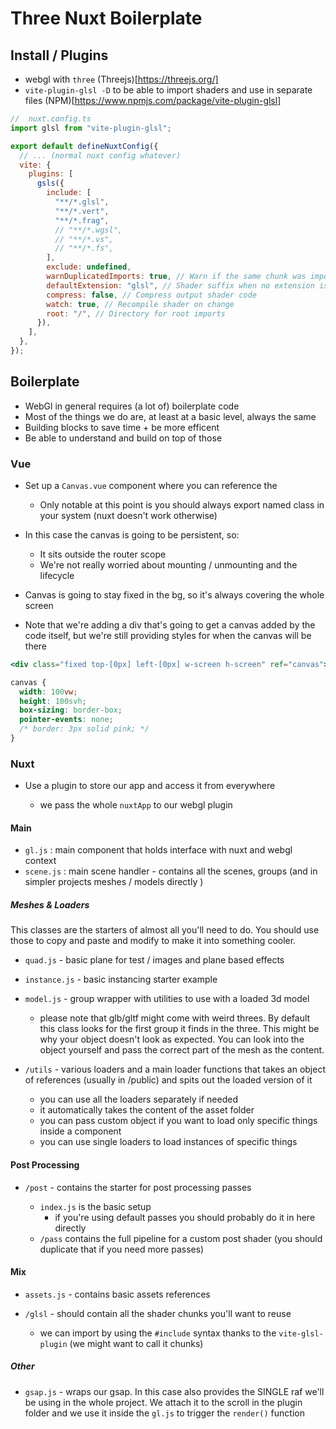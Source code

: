 # Three Nuxt Boilerplate

## Install / Plugins

- webgl with `three` (Threejs)[https://threejs.org/]
- `vite-plugin-glsl -D` to be able to import shaders and use in separate files (NPM)[https://www.npmjs.com/package/vite-plugin-glsl]

```js
//  nuxt.config.ts
import glsl from "vite-plugin-glsl";

export default defineNuxtConfig({
  // ... (normal nuxt config whatever)
  vite: {
    plugins: [
      gsls({
        include: [
          "**/*.glsl",
          "**/*.vert",
          "**/*.frag",
          // "**/*.wgsl",
          // "**/*.vs",
          // "**/*.fs",
        ],
        exclude: undefined,
        warnDuplicatedImports: true, // Warn if the same chunk was imported multiple times
        defaultExtension: "glsl", // Shader suffix when no extension is specified
        compress: false, // Compress output shader code
        watch: true, // Recompile shader on change
        root: "/", // Directory for root imports
      }),
    ],
  },
});
```

## Boilerplate

- WebGl in general requires (a lot of) boilerplate code
- Most of the things we do are, at least at a basic level, always the same
- Building blocks to save time + be more efficent
- Be able to understand and build on top of those

### Vue

- Set up a `Canvas.vue` component where you can reference the
  - Only notable at this point is you should always export named class in your system (nuxt doesn't work otherwise)
- In this case the canvas is going to be persistent, so:

  - It sits outside the router scope
  - We're not really worried about mounting / unmounting and the lifecycle

- Canvas is going to stay fixed in the bg, so it's always covering the whole screen
- Note that we're adding a div that's going to get a canvas added by the code itself, but we're still providing styles for when the canvas will be there

```jsx
<div class="fixed top-[0px] left-[0px] w-screen h-screen" ref="canvas"></div>
```

```css
canvas {
  width: 100vw;
  height: 100svh;
  box-sizing: border-box;
  pointer-events: none;
  /* border: 3px solid pink; */
}
```

### Nuxt

- Use a plugin to store our app and access it from everywhere

  - we pass the whole `nuxtApp` to our webgl plugin

#### Main

- `gl.js` : main component that holds interface with nuxt and webgl context
- `scene.js` : main scene handler - contains all the scenes, groups (and in simpler projects meshes / models directly )

##### Meshes & Loaders

This classes are the starters of almost all you'll need to do. You should use those to copy and paste and modify to make it into something cooler.

- `quad.js` - basic plane for test / images and plane based effects
- `instance.js` - basic instancing starter example
- `model.js` - group wrapper with utilities to use with a loaded 3d model

  - please note that glb/gltf might come with weird threes. By default this class looks for the first group it finds in the three. This might be why your object doesn't look as expected. You can look into the object yourself and pass the correct part of the mesh as the content.

- `/utils` - various loaders and a main loader functions that takes an object of references (usually in /public) and spits out the loaded version of it

  - you can use all the loaders separately if needed
  - it automatically takes the content of the asset folder
  - you can pass custom object if you want to load only specific things inside a component
  - you can use single loaders to load instances of specific things

#### Post Processing

- `/post` - contains the starter for post processing passes

  - `index.js` is the basic setup
    - if you're using default passes you should probably do it in here directly
  - `/pass` contains the full pipeline for a custom post shader (you should duplicate that if you need more passes)

#### Mix

- `assets.js` - contains basic assets references

- `/glsl` - should contain all the shader chunks you'll want to reuse

  - we can import by using the `#include` syntax thanks to the `vite-glsl-plugin` (we might want to call it chunks)

##### Other

- `gsap.js` - wraps our gsap. In this case also provides the SINGLE raf we'll be using in the whole project. We attach it to the scroll in the plugin folder and we use it inside the `gl.js` to trigger the `render()` function
